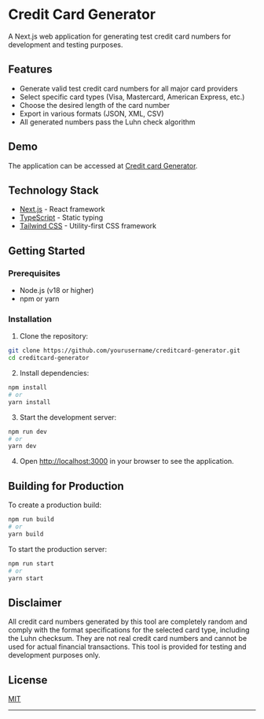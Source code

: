 # Credit Card Generator

A Next.js web application for generating test credit card numbers for development and testing purposes.

## Features

- Generate valid test credit card numbers for all major card providers
- Select specific card types (Visa, Mastercard, American Express, etc.)
- Choose the desired length of the card number
- Export in various formats (JSON, XML, CSV)
- All generated numbers pass the Luhn check algorithm

## Demo

The application can be accessed at [Credit card Generator](https://www.creditscardgenerator.com/).

## Technology Stack

- [Next.js](https://nextjs.org/) - React framework
- [TypeScript](https://www.typescriptlang.org/) - Static typing
- [Tailwind CSS](https://tailwindcss.com/) - Utility-first CSS framework

## Getting Started

### Prerequisites

- Node.js (v18 or higher)
- npm or yarn

### Installation

1. Clone the repository:

```bash
git clone https://github.com/yourusername/creditcard-generator.git
cd creditcard-generator
```

2. Install dependencies:

```bash
npm install
# or
yarn install
```

3. Start the development server:

```bash
npm run dev
# or
yarn dev
```

4. Open [http://localhost:3000](http://localhost:3000) in your browser to see the application.

## Building for Production

To create a production build:

```bash
npm run build
# or
yarn build
```

To start the production server:

```bash
npm run start
# or
yarn start
```

## Disclaimer

All credit card numbers generated by this tool are completely random and comply with the format specifications for the selected card type, including the Luhn checksum. They are not real credit card numbers and cannot be used for actual financial transactions. This tool is provided for testing and development purposes only.

## License

[MIT](LICENSE)

---
